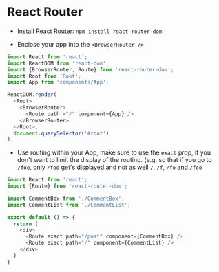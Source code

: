 # React Router

* Install React Router:
```npm install react-router-dom```

* Enclose your app into the ```<BrowserRouter />```

```js
import React from 'react';
import ReactDOM from 'react-dom';
import {BrowserRouter, Route} from 'react-router-dom';
import Root from 'Root';
import App from 'components/App';

ReactDOM.render(
  <Root>
    <BrowserRouter>
      <Route path ="/" component={App} />
    </BrowserRouter>
  </Root>,
  document.querySelector('#root')
);
```


* Use routing within your App, make sure to use the ```exact``` prop, if you don't want to limit the display of the routing. (e.g. so that if you go to ```/foo```, only ```/foo``` get's displayed and not as well ```/```, ```/f```, ```/fo``` and ```/foo```

```js
import React from 'react';
import {Route} from 'react-router-dom';

import CommentBox from './CommentBox';
import CommentList from './CommentList';

export default () => {
  return (
    <div>
      <Route exact path="/post" component={CommentBox} />
      <Route exact path="/" component={CommentList} />
    </div>
  )
}
```
